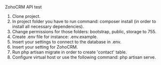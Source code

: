 ZohoCRM API test 
1. Clone project.
2. In project folder you have to run command: composer install (in order to install all necessary dependencies).
3. Change permissions for those folders: bootstrap, public, storage to 755.
4. Create .env file for instance: .env.example.
5. Insert your settings to connect to the database in .env.
6. Insert your setting for ZohoCRM.
7. Run php artisan migrate in order to create 'contact' table.
8. Configure virtual host or use the following command: php artisan serve.